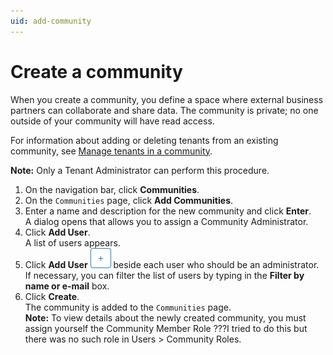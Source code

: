 ```yaml
---
uid: add-community
---
```


# Create a community

When you create a community, you define a space where external business partners can collaborate and share data. The community is private; no one outside of your community will have read access.

<!-- Include discussion of entitlements; also check in whether I need to mention community roles here -->

For information about adding or deleting tenants from an existing community, see [Manage tenants in a community](xref:managecommunity).

**Note:** Only a Tenant Administrator can perform this procedure.

1. On the navigation bar, click **Communities**.
2. On the `Communities` page, click **Add Communities**.
3. Enter a name and description for the new community and click **Enter**.<br>A dialog opens that allows you to assign a Community Administrator.
4. Click **Add User**.<br>A list of users appears.
5. Click **Add User** ![Add User](..\images\add-button-white-background.png "Add User") beside each user who should be an administrator. If necessary, you can filter the list of users by typing in the **Filter by name or e-mail** box.
6. Click **Create**.<br>The community is added to the `Communities` page.   
   **Note:** To view details about the newly created community, you must assign yourself the <community name> Community Member Role  ???I tried to do this but there was no such role in Users > Community Roles. 
